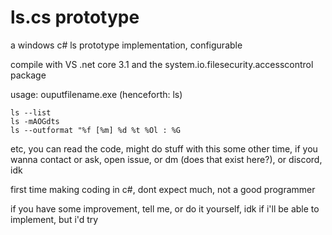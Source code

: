 # ls.cs prototype
a windows c# ls prototype implementation, configurable

compile with VS .net core 3.1 and the system.io.filesecurity.accesscontrol package

usage:
ouputfilename.exe (henceforth: ls)

```
ls --list 
ls -mAOGdts
ls --outformat "%f [%m] %d %t %Ol : %G
```
etc, you can read the code, might do stuff with this some other time, if you wanna contact or ask, open issue, or dm (does that exist here?), or discord, idk

first time making coding in c#, dont expect much, not a good programmer

if you have some improvement, tell me, or do it yourself, idk if i'll be able to implement, but i'd try
